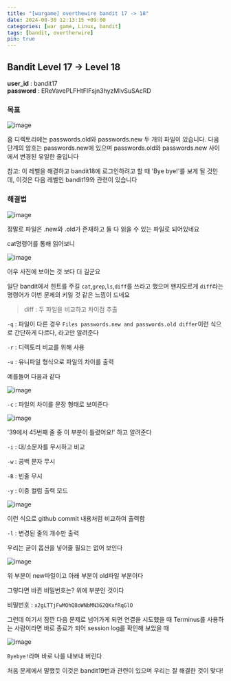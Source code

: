 ```yaml
---
title: "[wargame] overthewire bandit 17 -> 18"
date: 2024-08-30 12:13:15 +09:00
categories: [war game, Linux, bandit]
tags: [bandit, overtherwire]
pin: true
---
```


## Bandit Level 17 -> Level 18

**user_id** : bandit17<br/>
**password** : EReVavePLFHtFlFsjn3hyzMlvSuSAcRD

### 목표

![image](https://github.com/user-attachments/assets/1670f61d-d9bf-4e1c-ad5c-a9f9888027f0)

홈 디렉토리에는 passwords.old와 passwords.new 두 개의 파일이 있습니다. 다음 단계의 암호는 passwords.new에 있으며 passwords.old와 passwords.new 사이에서 변경된 유일한 줄입니다

참고: 이 레벨을 해결하고 bandit18에 로그인하려고 할 때 'Bye bye!'를 보게 될 것인데, 이것은 다음 레벨인 bandit19와 관련이 있습니다

### 해결법

![image](https://github.com/user-attachments/assets/f132c113-6a35-4085-bfff-c62054c8897d)

정말로 파일은 .new와 .old가 존재하고 둘 다 읽을 수 있는 파일로 되어있네요

cat명령어를 통해 읽어보니 

![image](https://github.com/user-attachments/assets/d1f4ee66-57f8-4923-a923-97ddf2c9ddab)

어우 사진에 보이는 것 보다 더 길군요

일단 bandit에서 힌트를 주길 `cat`,`grep`,`ls`,`diff`를 쓰라고 했으며 왠지모르게 `diff`라는 명령어가 이번 문제의 키일 것 같은 느낌이 드네요

> diff : 두 파일을 비교하고 차이점 추출

`-q` : 파일이 다른 경우 `Files passwords.new and passwords.old differ`이런 식으로 간단하게 다르다, 라고만 알려준다

`-r` : 디렉토리 비교를 위해 사용

`-u` : 유니파일 형식으로 파일의 차이를 출력

예를들어 다음과 같다

![image](https://github.com/user-attachments/assets/da2d41cf-20ba-4623-8dc6-edea1036bd1f)

`-c` : 파일의 차이를 문장 형태로 보여준다

![image](https://github.com/user-attachments/assets/ee5e1253-d249-492e-a933-c8f80ea19865)

'39에서 45번째 줄 중 이 부분이 틀렸어요!' 하고 알려준다

`-i` : 대/소문자를 무시하고 비교

`-w` : 공백 문자 무시

`-B` : 빈줄 무시

`-y` : 이중 컬럼 출력 모드

![image](https://github.com/user-attachments/assets/02de73ce-2f1a-48bf-aa75-2404534d5268)

이런 식으로 github commit 내용처럼 비교하여 출력함

`-l` : 변경된 줄의 개수만 출력

우리는 굳이 옵션을 넣어줄 필요는 없어 보인다

![image](https://github.com/user-attachments/assets/5ea5064a-a7ec-434a-8096-4514c32c2f95)

위 부분이 new파일이고 아래 부분이 old파일 부분이다

그렇다면 바뀐 비밀번호는? 위에 부분인 것이다

비밀번호 : `x2gLTTjFwMOhQ8oWNbMN362QKxfRqGlO`

그런데 여기서 잠깐 다음 문제로 넘어가게 되면 연결을 시도했을 때 Terminus를 사용하는 사람이라면 바로 종료가 되어 session log를 확인해 보았을 때

![image](https://github.com/user-attachments/assets/ce3d3643-4469-487d-9d36-a8542a72cef3)

`Byebye!`라며 바로 나를 내보내 버린다

처음 문제에서 말했듯 이것은 bandit19번과 관련이 있으며 우리는 잘 해결한 것이 맞다!